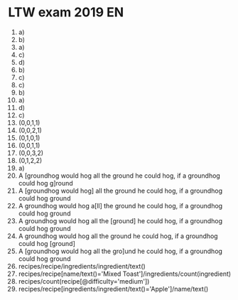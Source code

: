 # LTW exam 2019 EN

1. a)
2. b)
3. a)
4. c)
5. d)
6. b)
7. c)
8. c)
9. b)
10. a)
11. d)
12. c)
13. (0,0,1,1)
14. (0,0,2,1)
15. (0,1,0,1)
16. (0,0,1,1)
17. (0,0,3,2)
18. (0,1,2,2)
19. a)
20. A [groundhog would hog all the ground he could hog, if a groundhog could hog g]round
21. A [groundhog would hog] all the ground he could hog, if a groundhog could hog ground
22. A groundhog would hog a[ll] the ground he could hog, if a groundhog could hog ground
23. A groundhog would hog all the [ground] he could hog, if a groundhog could hog ground
24. A groundhog would hog all the ground he could hog, if a groundhog could hog [ground]
25. A [groundhog would hog all the gro]und he could hog, if a groundhog could hog ground
29. recipes/recipe/ingredients/ingredient/text()
30. recipes/recipe[name/text()='Mixed Toast']/ingredients/count(ingredient)
31. recipes/count(recipe[@difficulty='medium'])
32. recipes/recipe[ingredients/ingredient/text()='Apple']/name/text()
